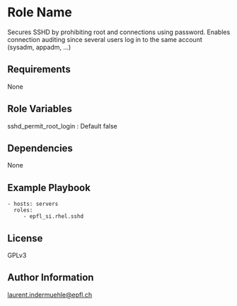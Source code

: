 Role Name
=========

Secures SSHD by prohibiting root and connections
using password. Enables connection auditing since several users log
in to the same account (sysadm, appadm, ...)

Requirements
------------

None

Role Variables
--------------

sshd_permit_root_login : Default false

Dependencies
------------

None

Example Playbook
----------------


    - hosts: servers
      roles:
         - epfl_si.rhel.sshd

License
-------

GPLv3

Author Information
------------------

laurent.indermuehle@epfl.ch
